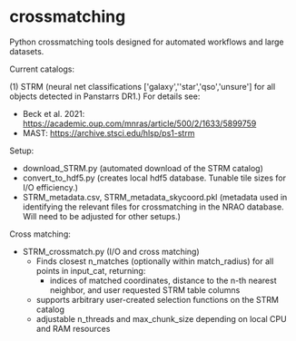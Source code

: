 # crossmatching
Python crossmatching tools designed for automated workflows and large datasets. 

Current catalogs:

(1) STRM (neural net classifications ['galaxy',''star','qso','unsure'] for all objects detected in Panstarrs DR1.) 
For details see:
- Beck et al. 2021: https://academic.oup.com/mnras/article/500/2/1633/5899759
- MAST: https://archive.stsci.edu/hlsp/ps1-strm

Setup:
- download_STRM.py (automated download of the STRM catalog)
- convert_to_hdf5.py (creates local hdf5 database. Tunable tile sizes for I/O efficiency.)
- STRM_metadata.csv, STRM_metadata_skycoord.pkl (metadata used in identifying the relevant files for crossmatching in the NRAO database. Will need to be adjusted for other setups.)

Cross matching:
- STRM_crossmatch.py (I/O and cross matching)
  - Finds closest n_matches (optionally within match_radius) for all points in input_cat, returning:
    - indices of matched coordinates, distance to the n-th nearest neighbor, and user requested STRM table columns    
  - supports arbitrary user-created selection functions on the STRM catalog
  - adjustable n_threads and max_chunk_size depending on local CPU and RAM resources
  
